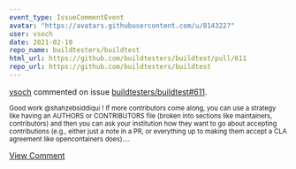 ```yaml
---
event_type: IssueCommentEvent
avatar: "https://avatars.githubusercontent.com/u/814322?"
user: vsoch
date: 2021-02-10
repo_name: buildtesters/buildtest
html_url: https://github.com/buildtesters/buildtest/pull/611
repo_url: https://github.com/buildtesters/buildtest
---
```


<a href='https://github.com/vsoch' target='_blank'>vsoch</a> commented on issue <a href='https://github.com/buildtesters/buildtest/pull/611' target='_blank'>buildtesters/buildtest#611</a>.

<small>Good work @shahzebsiddiqui ! If more contributors come along, you can use a strategy like having an AUTHORS or CONTRIBUTORS file (broken into sections like maintainers, contributors) and then you can ask your institution how they want to go about accepting contributions (e.g., either just a note in a PR, or everything up to making them accept a CLA agreement like opencontainers does)....</small>

<a href='https://github.com/buildtesters/buildtest/pull/611' target='_blank'>View Comment</a>